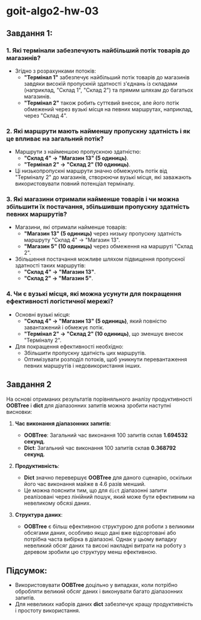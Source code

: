 # goit-algo2-hw-03

## Завдання 1:
### 1. **Які термінали забезпечують найбільший потік товарів до магазинів?**
   - Згідно з розрахунками потоків:
     - **"Термінал 1"** забезпечує найбільший потік товарів до магазинів завдяки високій пропускній здатності з'єднань із складами (наприклад, "Склад 1", "Склад 2") та прямим шляхам до багатьох магазинів.
     - **"Термінал 2"** також робить суттєвий внесок, але його потік обмежений через вузькі місця на певних маршрутах, наприклад, через "Склад 4".

### 2. **Які маршрути мають найменшу пропускну здатність і як це впливає на загальний потік?**
   - Маршрути з найменшою пропускною здатністю:
     - **"Склад 4" → "Магазин 13" (5 одиниць)**.
     - **"Термінал 2" → "Склад 2" (10 одиниць)**.
   - Ці низькопропускні маршрути значно обмежують потік від "Терміналу 2" до магазинів, створюючи вузькі місця, які заважають використовувати повний потенціал терміналу.

### 3. **Які магазини отримали найменше товарів і чи можна збільшити їх постачання, збільшивши пропускну здатність певних маршрутів?**
   - Магазини, які отримали найменше товарів:
     - **"Магазин 13" (5 одиниць)** через низьку пропускну здатність маршруту "Склад 4" → "Магазин 13".
     - **"Магазин 5" (10 одиниць)** через обмеження на маршруті "Склад 2".
   - Збільшення постачання можливе шляхом підвищення пропускної здатності таких маршрутів:
     - **"Склад 4" → "Магазин 13"**.
     - **"Склад 2" → "Магазин 5"**.

### 4. **Чи є вузькі місця, які можна усунути для покращення ефективності логістичної мережі?**
   - Основні вузькі місця:
     - **"Склад 4" → "Магазин 13" (5 одиниць)**, який повністю завантажений і обмежує потік.
     - **"Термінал 2" → "Склад 2" (10 одиниць)**, що зменшує внесок "Терміналу 2".
   - Для покращення ефективності необхідно:
     - Збільшити пропускну здатність цих маршрутів.
     - Оптимізувати розподіл потоків, щоб уникнути перевантаження певних маршрутів і недовикористання інших.


## Завдання 2

На основі отриманих результатів порівняльного аналізу продуктивності **OOBTree** і **dict** для діапазонних запитів можна зробити наступні висновки:

1. **Час виконання діапазонних запитів**:
   - **OOBTree**: Загальний час виконання 100 запитів склав **1.694532 секунд**.
   - **Dict**: Загальний час виконання 100 запитів склав **0.368792 секунд**.

2. **Продуктивність**:
   - **Dict** значно перевершує **OOBTree** для даного сценарію, оскільки його час виконання майже в 4.6 разів менший.
   - Це можна пояснити тим, що для `dict` діапазонні запити реалізовані через лінійний пошук, який може бути ефективним на невеликому обсязі даних.

3. **Структура даних**:
   - **OOBTree** є більш ефективною структурою для роботи з великими обсягами даних, особливо якщо дані вже відсортовані або потрібна часта вибірка в діапазоні. Однак у цьому випадку невеликий обсяг даних та високі накладні витрати на роботу з деревом зробили цю структуру менш ефективною.

## Підсумок:
- Використовувати **OOBTree** доцільно у випадках, коли потрібно обробляти великий обсяг даних і виконувати багато діапазонних запитів.
- Для невеликих наборів даних **dict** забезпечує кращу продуктивність і простоту використання. 

